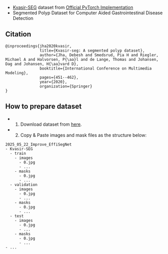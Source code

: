 
* [Kvasir-SEG](https://datasets.simula.no/kvasir-seg/) dataset from [Official PyTorch Implementation](https://github.com/ivezakis/effisegnet/tree/main)
* Segmented Polyp Dataset for Computer Aided Gastrointestinal Disease Detection

## Citation

```
@inproceedings{jha2020kvasir,
               title={Kvasir-seg: A segmented polyp dataset},
               author={Jha, Debesh and Smedsrud, Pia H and Riegler, Michael A and Halvorsen, P{\aa}l and de Lange, Thomas and Johansen, Dag and Johansen, H{\aa}vard D},
               booktitle={International Conference on Multimedia Modeling},
               pages={451--462},
               year={2020},
               organization={Springer}
}
```

## How to prepare dataset

* 1. Download dataset from [here](https://github.com/ivezakis/effisegnet/tree/main/Kvasir-SEG).
* 2. Copy & Paste images and mask files as the structure below:

```
2025_05_22_Improve_EffiSegNet
- Kvasir-SEG
  - train
    - images
      - 0.jpg
      - ...
    - masks
      - 0.jpg
      - ...
  - validation
    - images
      - 0.jpg
      - ...
    - masks
      - 0.jpg
      - ...
  - test
    - images
      - 0.jpg
      - ...
    - masks
      - 0.jpg
      - ...
- ...
```
